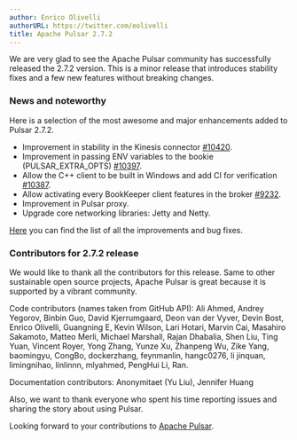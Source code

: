 ```yaml
---
author: Enrico Olivelli
authorURL: https://twitter.com/eolivelli
title: Apache Pulsar 2.7.2
---
```

We are very glad to see the Apache Pulsar community has successfully released the 2.7.2 version.
This is a minor release that introduces stability fixes and a few new features without breaking changes.

<!--truncate-->

### News and noteworthy

Here is a selection of the most awesome and major enhancements added to Pulsar 2.7.2.

- Improvement in stability in the Kinesis connector [#10420](https://github.com/apache/pulsar/pull/10420).
- Improvement in passing ENV variables to the bookie (PULSAR_EXTRA_OPTS) [#10397](https://github.com/apache/pulsar/pull/10397).
- Allow the C++ client to be built in Windows and add CI for verification [#10387](https://github.com/apache/pulsar/pull/10387).
- Allow activating every BookKeeper client features in the broker [#9232](https://github.com/apache/pulsar/pull/9232).
- Improvement in Pulsar proxy.
- Upgrade core networking libraries: Jetty and Netty.

[Here](https://github.com/apache/pulsar/pulls?page=1&q=is%3Apr+label%3Arelease%2F2.7.2]) you can find the list of all the improvements and bug fixes.

### Contributors for 2.7.2 release

We would like to thank all the contributors for this release.
Same to other sustainable open source projects, Apache Pulsar is great because it is supported by a vibrant community.

Code contributors (names taken from GitHub API):
Ali Ahmed, Andrey Yegorov, Binbin Guo, David Kjerrumgaard, Deon van der Vyver, Devin Bost, Enrico Olivelli, Guangning E, Kevin Wilson,
Lari Hotari, Marvin Cai, Masahiro Sakamoto, Matteo Merli, Michael Marshall, Rajan Dhabalia, Shen Liu, Ting Yuan, Vincent Royer,
Yong Zhang, Yunze Xu, Zhanpeng Wu, Zike Yang, baomingyu, CongBo, dockerzhang, feynmanlin, hangc0276, li jinquan, limingnihao,
linlinnn, mlyahmed, PengHui Li, Ran.

Documentation contributors:
Anonymitaet (Yu Liu), Jennifer Huang

Also, we want to thank everyone who spent his time reporting issues and sharing the story about using Pulsar.

Looking forward to your contributions to [Apache Pulsar](https://github.com/apache/pulsar).
